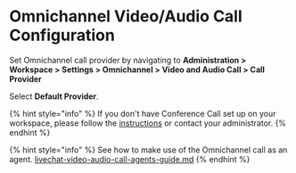 # Omnichannel Video/Audio Call Configuration

Set Omnichannel call provider by navigating to **Administration > Workspace > Settings > Omnichannel > Video and Audio Call > Call Provider**

Select **Default Provider**.

{% hint style="info" %}
If you don't have Conference Call set up on your workspace, please follow the [instructions](https://docs.rocket.chat/guides/rocket.chat-conference-call) or contact your administrator.
{% endhint %}

{% hint style="info" %}
See how to make use of the Omnichannel call as an agent. [livechat-video-audio-call-agents-guide.md](../omnichannel-agents-guides/livechat-video-audio-call-agents-guide.md "mention")
{% endhint %}
